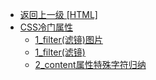 - [返回上一级 [HTML]](web前端/HTML/)
- [CSS冷门属性](web前端/HTML/CSS冷门属性/)
  - [1_filter(滤镜)图片](web前端/HTML/CSS冷门属性/1_filter(滤镜)图片/)
  - [1_filter(滤镜)](web前端/HTML/CSS冷门属性/1_filter(滤镜).md)
  - [2_content属性特殊字符归纳](web前端/HTML/CSS冷门属性/2_content属性特殊字符归纳.md)
